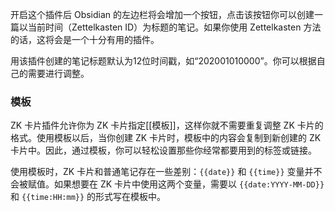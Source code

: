 开启这个插件后 Obsidian 的左边栏将会增加一个按钮，点击该按钮你可以创建一篇以当前时间（Zettelkasten ID）为标题的笔记。如果你使用 Zettelkasten 方法的话，这将会是一个十分有用的插件。

用该插件创建的笔记标题默认为12位时间戳，如“202001010000”。你可以根据自己的需要进行调整。

### 模板

ZK 卡片插件允许你为 ZK 卡片指定[[模板]]，这样你就不需要重复调整 ZK 卡片的格式。使用模板以后，当你创建 ZK 卡片时，模板中的内容会复制到新创建的 ZK 卡片中。因此，通过模板，你可以轻松设置那些你经常都要用到的标签或链接。

使用模板时，ZK 卡片和普通笔记存在一些差别：`{{date}}` 和 `{{time}}` 变量并不会被赋值。如果想要在 ZK 卡片中使用这两个变量，需要以 `{{date:YYYY-MM-DD}}` 和 `{{time:HH:mm}}` 的形式写在模板中。